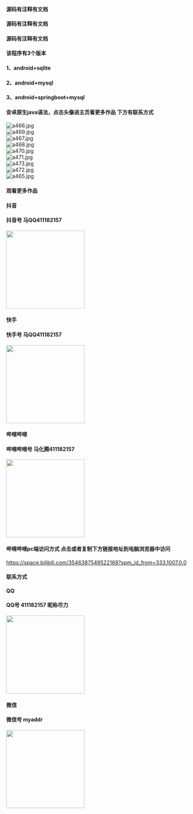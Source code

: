 #### 源码有注释有文档
#### 源码有注释有文档
#### 源码有注释有文档
#### 该程序有3个版本
#### 1、android+sqlite
#### 2、android+mysql
#### 3、android+springboot+mysql
#### 安卓原生java语法，点击头像进主页看更多作品 下方有联系方式
 <img src='https://img.alicdn.com/imgextra/i3/1658540494/O1CN017gbaNy1FWIasBVNx6_!!1658540494.jpg' alt='a466.jpg' /></br> 
 <img src='https://img.alicdn.com/imgextra/i3/1658540494/O1CN01SiKOg21FWIat3uQ4q_!!1658540494.jpg' alt='a469.jpg' /></br> 
 <img src='https://img.alicdn.com/imgextra/i1/1658540494/O1CN01DMPiKn1FWIaupVyTk_!!1658540494.jpg' alt='a467.jpg' /></br> 
 <img src='https://img.alicdn.com/imgextra/i4/1658540494/O1CN01AHqkCw1FWIaqeeWzS_!!1658540494.jpg' alt='a468.jpg' /></br> 
 <img src='https://img.alicdn.com/imgextra/i4/1658540494/O1CN01cowexg1FWIatQwm5o_!!1658540494.jpg' alt='a470.jpg' /></br> 
 <img src='https://img.alicdn.com/imgextra/i2/1658540494/O1CN01u63CcI1FWIaupUhTJ_!!1658540494.jpg' alt='a471.jpg' /></br> 
 <img src='https://img.alicdn.com/imgextra/i3/1658540494/O1CN01x9j5k31FWIaqaamV3_!!1658540494.jpg' alt='a473.jpg' /></br> 
 <img src='https://img.alicdn.com/imgextra/i4/1658540494/O1CN01E10rUq1FWIaupVdh3_!!1658540494.jpg' alt='a472.jpg' /></br> 
 <img src='https://img.alicdn.com/imgextra/i2/1658540494/O1CN01FbCDzE1FWIapquhmO_!!1658540494.jpg' alt='a465.jpg' /></br>
#### 观看更多作品

#### 抖音
#### 抖音号  马QQ411182157
<img src="https://gitee.com/QQ411182157/mingpian/raw/master/douyin.png" width="210px">

#### 快手
#### 快手号  马QQ411182157

<img src="https://gitee.com/QQ411182157/mingpian/raw/master/kuaishou.jpg" width="210px">

#### 哔哩哔哩
#### 哔哩哔哩号  马化腾411182157

<img src="https://gitee.com/QQ411182157/mingpian/raw/master/bili.png" width="210px">

#### 哔哩哔哩pc端访问方式 点击或者复制下方链接地址到电脑浏览器中访问

https://space.bilibili.com/3546387549522168?spm_id_from=333.1007.0.0


#### 联系方式
#### QQ
#### QQ号 411182157 昵称尽力

<img src="https://gitee.com/QQ411182157/mingpian/raw/master/qq.jpg" width="210px">

#### 微信
#### 微信号 myaddr

<img src="https://gitee.com/QQ411182157/mingpian/raw/master/weixin.png" width="210px">
